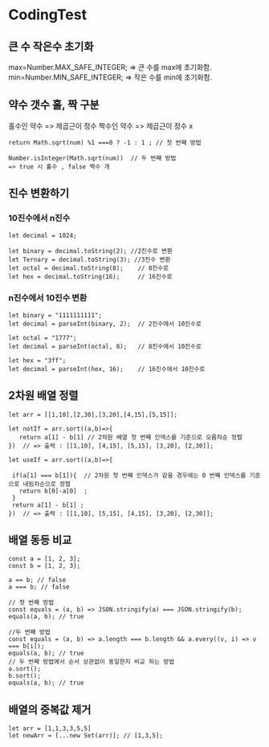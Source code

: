 # CodingTest
## 큰 수 작은수 초기화
max=Number.MAX_SAFE_INTEGER; => 큰 수를 max에 초기화함. 
min=Number.MIN_SAFE_INTEGER; => 작은 수를 min에 초기화함. 

## 약수 갯수 홀, 짝 구분
 홀수인 약수 => 제곱근이 정수 
 짝수인 약수 => 제곱근이 정수 x
 ```
return Math.sqrt(num) %1 ===0 ? -1 : 1 ; // 첫 번째 방법  
 ```
 ```
Number.isInteger(Math.sqrt(num))  // 두 번째 방법 
=> true 시 홀수 , false 짝수 개 
 ```

 ## 진수 변환하기
 ### 10진수에서 n진수
 ```
let decimal = 1024; 

let binary = decimal.toString(2); //2진수로 변환
let Ternary = decimal.toString(3); //3진수 변환
let octal = decimal.toString(8);	// 8진수로
let hex = decimal.toString(16);		// 16진수로
 ```

 ### n진수에서 10진수 변환
 ```
let binary = "1111111111";
let decimal = parseInt(binary, 2);	// 2진수에서 10진수로

let octal = "1777";
let decimal = parseInt(octal, 8);	// 8진수에서 10진수로

let hex = "3ff";
let decimal = parseInt(hex, 16);	// 16진수에서 10진수로
 ```


 ## 2차원 배열 정렬
 ```
 let arr = [[1,10],[2,30],[3,20],[4,15],[5,15]];
 
 let notIf = arr.sort((a,b)=>{
    return a[1] - b[1] // 2차원 배열 첫 번째 인덱스를 기준으로 오름차순 정렬 
 })  // => 출력 : [[1,10], [4,15], [5,15], [3,20], [2,30]];

 let useIf = arr.sort((a,b)=>{

  if(a[1] === b[1]){  // 2차원 첫 번째 인덱스가 같을 경우에는 0 번째 인덱스를 기준으로 내림차순으로 정렬
    return b[0]-a[0]  ;
  }
  return a[1] - b[1] ;
 })  // => 출력 : [[1,10], [5,15], [4,15], [3,20], [2,30]];
 ```

 ## 배열 동등 비교
 ```
const a = [1, 2, 3];
const b = [1, 2, 3];

a == b; // false
a === b; // false

// 첫 번째 방법
const equals = (a, b) => JSON.stringify(a) === JSON.stringify(b);
 equals(a, b); // true

 //두 번째 방법
 const equals = (a, b) => a.length === b.length && a.every((v, i) => v === b[i]); 
equals(a, b); // true
// 두 번째 방법에서 순서 상관없이 동일한지 비교 하는 방법
a.sort();
b.sort();
equals(a, b); // true
 ```

 ## 배열의 중복값 제거
 ```
 let arr = [1,1,3,3,5,5] 
 let newArr = [...new Set(arr)]; // [1,3,5];
 ```
